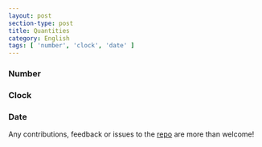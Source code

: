 ```yaml
---
layout: post
section-type: post
title: Quantities
category: English
tags: [ 'number', 'clock', 'date' ]
---
```


### Number

### Clock

### Date


Any contributions, feedback or issues to the <a href="https://github.com/PanosSakkos/personal-jekyll-theme" target="\_blank">repo</a> are more than welcome!
